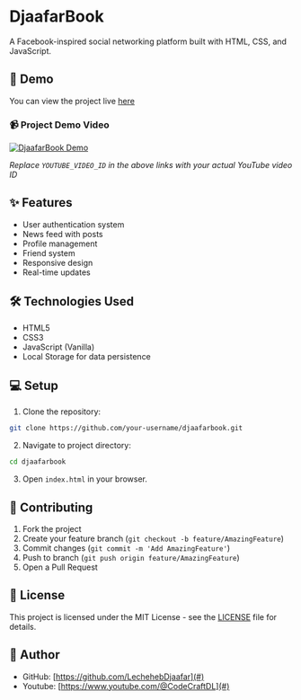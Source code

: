 # DjaafarBook

A Facebook-inspired social networking platform built with HTML, CSS, and JavaScript.

## 🚀 Demo

You can view the project live [here](#) <!-- Replace with your actual deployment link -->

### 📹 Project Demo Video

[![DjaafarBook Demo](https://img.youtube.com/vi/YOUTUBE_VIDEO_ID/0.jpg)](https://www.youtube.com/watch?v=YOUTUBE_VIDEO_ID)

*Replace `YOUTUBE_VIDEO_ID` in the above links with your actual YouTube video ID*

## ✨ Features

- User authentication system
- News feed with posts
- Profile management
- Friend system
- Responsive design
- Real-time updates

## 🛠️ Technologies Used

- HTML5
- CSS3
- JavaScript (Vanilla)
- Local Storage for data persistence

## 💻 Setup

1. Clone the repository:
```bash
git clone https://github.com/your-username/djaafarbook.git
```

2. Navigate to project directory:
```bash
cd djaafarbook
```

3. Open `index.html` in your browser.

## 🤝 Contributing

1. Fork the project
2. Create your feature branch (`git checkout -b feature/AmazingFeature`)
3. Commit changes (`git commit -m 'Add AmazingFeature'`)
4. Push to branch (`git push origin feature/AmazingFeature`)
5. Open a Pull Request

## 📝 License

This project is licensed under the MIT License - see the [LICENSE](LICENSE) file for details.

## 👤 Author

- GitHub: [https://github.com/LechehebDjaafar](#)
- Youtube: [https://www.youtube.com/@CodeCraftDL](#)